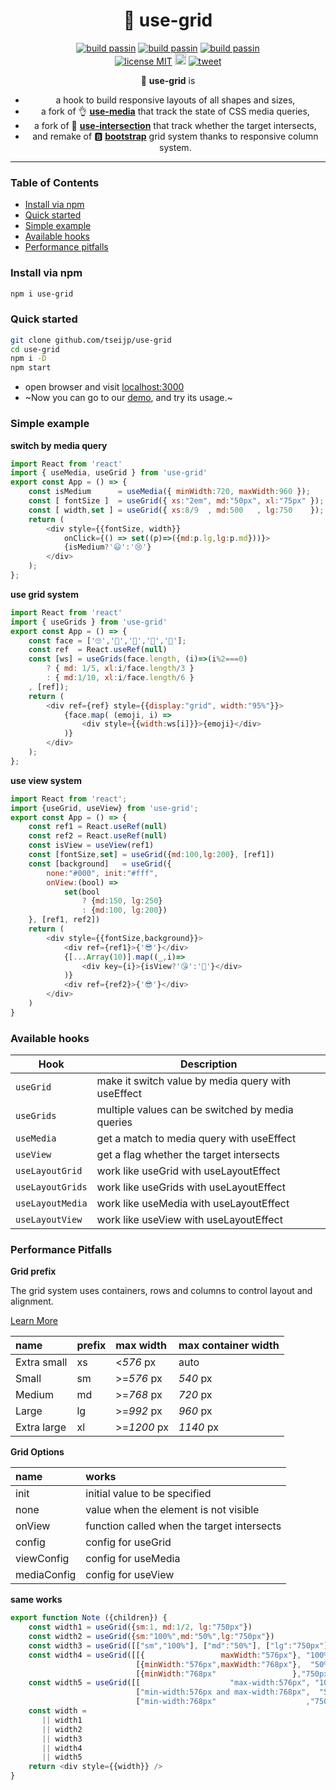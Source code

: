 
<h1 align="center">️🤏 use-grid</h1>

<p align="center">
<a href="https://github.com/tseijp/use-grid"><img alt="build passin"src="https://img.shields.io/badge/build-✔-green.svg"/></a>
<a href="https://github.com/tseijp/use-grid"><img alt="build passin"src="https://img.shields.io/badge/types-✔-yellow.svg"/></a>
<a href="https://github.com/tseijp/use-grid"><img alt="build passin"src="https://img.shields.io/badge/demos-✔-red.svg"/></a>
<br>
<a href="https://github.com/tseijp/use-grid"><img alt="license MIT" src="https://img.shields.io/badge/license-MIT-green.svg"/></a>
<a href="https://www.npmjs.com/package/use-grid"><img src="https://badge.fury.io/js/use-grid.svg" alt="npm version" height="18"></a>
<a href="https://twitter.com/intent/tweet?url=https://tsei.jp/hook/use-grid/&text=🤏 use-grid is
a hook to build responsive layouts of all shapes and sizes." ><img alt="tweet" src="https://img.shields.io/twitter/url?style=social&url=https%3A%2F%2Ftwitter.com%2Ftseijp"/></a>
</p>

<p align="center"> 🤏 <strong>use-grid</strong> is</p>
<ul  align="center">
<li>a hook to build responsive layouts of all shapes and sizes, </li>
<li>a fork of 👌 <strong><a href="https://github.com/streamich/use-media">use-media</a></strong> that track the state of CSS media queries, </li>
<li>a fork of 👏 <strong><a href="https://github.com/cats-oss/use-intersection">use-intersection</a></strong> that track whether the target intersects, </li>
<li>and remake of 🅱 <strong><a href="https://getbootstrap.com/docs/4.2/layout/grid/">bootstrap</a></strong> grid system thanks to responsive column system.</li>
</ul>

<hr>

### Table of Contents
* [Install via npm](#install-via-npm)
* [Quick started](#quick-started)
* [Simple example](#simple-example)
* [Available hooks](#available-hooks)
* [Performance pitfalls](#performance-pitfalls)

### Install via npm
```bash
npm i use-grid
```

### Quick started
```bash
git clone github.com/tseijp/use-grid
cd use-grid
npm i -D
npm start
```
* open browser and visit [localhost:3000](http://localhost:3000/)
* ~Now you can go to our [demo](https://tsei.jp/hook/use-grid), and try its usage.~

### Simple example

__switch by media query__
```js
import React from 'react'
import { useMedia, useGrid } from 'use-grid'
export const App = () => {
    const isMedium      = useMedia({ minWidth:720, maxWidth:960 });
    const [ fontSize ]  = useGrid({ xs:"2em", md:"50px", xl:"75px" });
    const [ width,set ] = useGrid({ xs:8/9  , md:500   , lg:750    });
    return (
        <div style={{fontSize, width}}
            onClick={() => set((p)=>({md:p.lg,lg:p.md}))}>
            {isMedium?'😃':'😢'}
        </div>
    );
};
```

__use grid system__

```js
import React from 'react'
import { useGrids } from 'use-grid'
export const App = () => {
    const face = ['🙄','🤣','🧐','🤯','🤮'];
    const ref  = React.useRef(null)
    const [ws] = useGrids(face.length, (i)=>(i%2===0)
        ? { md: 1/5, xl:i/face.length/3 }
        : { md:1/10, xl:i/face.length/6 }
    , [ref]);
    return (
        <div ref={ref} style={{display:"grid", width:"95%"}}>
            {face.map( (emoji, i) =>
                <div style={{width:ws[i]}}>{emoji}</div>
            )}
        </div>
    );
};
```

__use view system__

```js
import React from 'react';
import {useGrid, useView} from 'use-grid';
export const App = () => {
    const ref1 = React.useRef(null)
    const ref2 = React.useRef(null)
    const isView = useView(ref1)
    const [fontSize,set] = useGrid({md:100,lg:200}, [ref1])
    const [background]   = useGrid({
        none:"#000", init:"#fff",
        onView:(bool) =>
            set(bool
                ? {md:150, lg:250}
                : {md:100, lg:200})
    }, [ref1, ref2])
    return (
        <div style={{fontSize,background}}>
            <div ref={ref1}>{'😎'}</div>
            {[...Array(10)].map((_,i)=>
                <div key={i}>{isView?'😘':'🤣'}</div>
            )}
            <div ref={ref2}>{'😎'}</div>
        </div>
    )
}
```

### Available hooks

| Hook              | Description                                             |  
| ----------------- | ------------------------------------------------------- |  
| `useGrid`         | make it switch value by media query with useEffect      |  
| `useGrids`        | multiple values can be switched by media queries |  
| `useMedia`        | get a match to media query with useEffect |  
| `useView`         | get a flag whether the target intersects |  
| `useLayoutGrid`   | work like useGrid  with useLayoutEffect |  
| `useLayoutGrids`  | work like useGrids with useLayoutEffect |  
| `useLayoutMedia`  | work like useMedia with useLayoutEffect |  
| `useLayoutView`   | work like useView  with useLayoutEffect |  

### Performance Pitfalls

__Grid prefix__

The grid system uses containers, rows and columns to control layout and alignment.

[Learn More](https://getbootstrap.com/docs/4.2/layout/grid/)

name|prefix|max width|max container width|  
:----------|:--|:----------|:--------|  
Extra small|xs |<_576_   px|auto     |  
Small      |sm |>=_576_  px|_540_ px |  
Medium     |md |>=_768_  px|_720_ px |  
Large      |lg |>=_992_  px|_960_ px |  
Extra large|xl |>=_1200_ px|_1140_ px|  

__Grid Options__

name        |works|  
:-----------|:----|  
init        |initial value to be specified|  
none        |value when the element is not visible|  
onView      |function called when the target intersects|
config      |config for useGrid
viewConfig  |config for useMedia
mediaConfig |config for useView

__same works__

```javascript
export function Note ({children}) {
    const width1 = useGrid({sm:1, md:1/2, lg:"750px"})
    const width2 = useGrid({sm:"100%",md:"50%",lg:"750px"})
    const width3 = useGrid([["sm","100%"], ["md":"50%"], ["lg":"750px"]])
    const width4 = useGrid([[{                 maxWidth:"576px"}, "100%"],
                            [{minWidth:"576px",maxWidth:"768px"},  "50%"],
                            [{minWidth:"768px"                 },"750px"]])
    const width5 = useGrid([[                    "max-width:576px", "100%"],
                            ["min-width:576px and max-width:768px",  "50%"],
                            ["min-width:768px"                    ,"750px"]])
    const width =
       || width1
       || width2
       || width3
       || width4
       || width5
    return <div style={{width}} />
}
```
